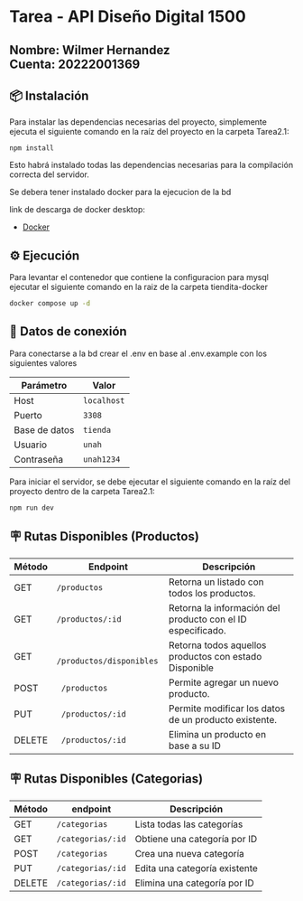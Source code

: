 # Tarea - API Diseño Digital 1500

**Nombre:** Wilmer Hernandez  
**Cuenta:** 20222001369  
---

## 📦 Instalación

Para instalar las dependencias necesarias del proyecto, simplemente ejecuta el siguiente comando en la raíz del proyecto en la carpeta Tarea2.1:

```console
npm install
```
Esto habrá instalado todas las dependencias necesarias para la compilación correcta del servidor.

Se debera tener instalado docker para la ejecucion de la bd 

link de descarga de docker desktop: 

- [Docker](https://www.docker.com/)

## ⚙️ Ejecución
Para levantar el contenedor que contiene la configuracion para mysql ejecutar el siguiente comando en la raiz de la carpeta tiendita-docker

```bash
docker compose up -d 
```

## 🔐 Datos de conexión

Para conectarse a la bd crear el .env en base al .env.example con los siguientes valores

| Parámetro      | Valor         |
|----------------|---------------|
| Host           | `localhost`   |
| Puerto         | `3308`        |
| Base de datos  | `tienda` |
| Usuario        | `unah`        |
| Contraseña     | `unah1234`    |

Para iniciar el servidor, se debe ejecutar el siguiente comando en la raíz del proyecto dentro de la carpeta Tarea2.1:

```console
npm run dev
```

## 🪧 Rutas Disponibles (Productos)

| Método | Endpoint           | Descripción                               |
|--------|--------------------|------------------------------------------|
| GET    | ` /productos   `         | Retorna un listado con todos los productos.       |
| GET    | ` /productos/:id  `     | Retorna la información del producto con el ID especificado. |
| GET    | ` /productos/disponibles`      | Retorna todos aquellos productos con estado Disponible |
| POST   | ` /productos`          | Permite agregar un nuevo producto.                |
| PUT    |`  /productos/:id  `    | Permite modificar los datos de un producto existente. |
| DELETE | ` /productos/:id`      | Elimina un producto en base a su ID            |


## 🪧 Rutas Disponibles (Categorias)

| Método | endpoint                   | Descripción                        |
|--------|------------------------|------------------------------------|
| GET    | `/categorias`          | Lista todas las categorías         |
| GET    | `/categorias/:id`      | Obtiene una categoría por ID       |
| POST   | `/categorias`          | Crea una nueva categoría           |
| PUT    | `/categorias/:id`      | Edita una categoría existente      |
| DELETE | `/categorias/:id`      | Elimina una categoría por ID       |

